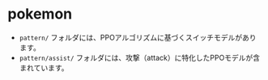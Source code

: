 # pokemon

- `pattern/` フォルダには、PPOアルゴリズムに基づくスイッチモデルがあります。  
- `pattern/assist/` フォルダには、攻撃（attack）に特化したPPOモデルが含まれています。

